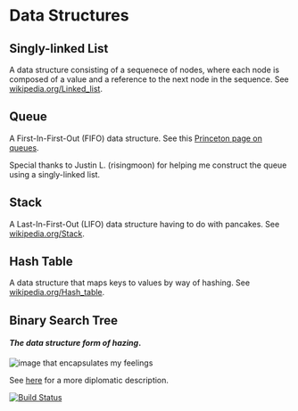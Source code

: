 Data Structures
==============
Singly-linked List
--------------
A data structure consisting of a sequenece of nodes, where each node is composed of a value and a reference to the next node in the sequence. See [wikipedia.org/Linked_list](http://en.wikipedia.org/wiki/Linked_list).

Queue
--------------
A First-In-First-Out (FIFO) data structure. See this [Princeton page on queues](http://www.princeton.edu/~achaney/tmve/wiki100k/docs/Queue_(data_structure).html).

Special thanks to Justin L. (risingmoon) for helping me construct the queue using a singly-linked list. 

Stack
--------------
A Last-In-First-Out (LIFO) data structure having to do with pancakes. See [wikipedia.org/Stack](http://en.wikipedia.org/wiki/Stack_(abstract_data_type)).

Hash Table
--------------
A data structure that maps keys to values by way of hashing. See [wikipedia.org/Hash_table](http://en.wikipedia.org/wiki/Hash_table).

Binary Search Tree
--------------
#### *The data structure form of hazing*.
![image that encapsulates my feelings](http://25.media.tumblr.com/tumblr_m26nvnNG5o1qkk10ro1_500.jpg)

See [here](http://en.wikipedia.org/wiki/Binary_search_tree) for a more diplomatic description.


[![Build Status](https://travis-ci.org/tsnaomi/data_structures.png?branch=master)](https://travis-ci.org/tsnaomi/data_structures)
